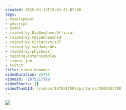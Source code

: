 ```yaml
---
created: 2025-04-13T15:04:45-07:00
tags:
- development
- gdscript
- godot
- raided-by-BigBoyGamesOfficial
- raided-by-FOSSUnleashed
- raided-by-KiriArtemisVT
- raided-by-maidmagedev
- raided-by-physbuzz
- raiding-KotaruComplex
- simons-job
- twitch
title: simon demands
videoDuration: 25776
videoId: '1075217589'
videoShorts: []
videoThumbId: /videos/1075217589/pictures/2005202708
---
```


![](20250413220445.jpg)
